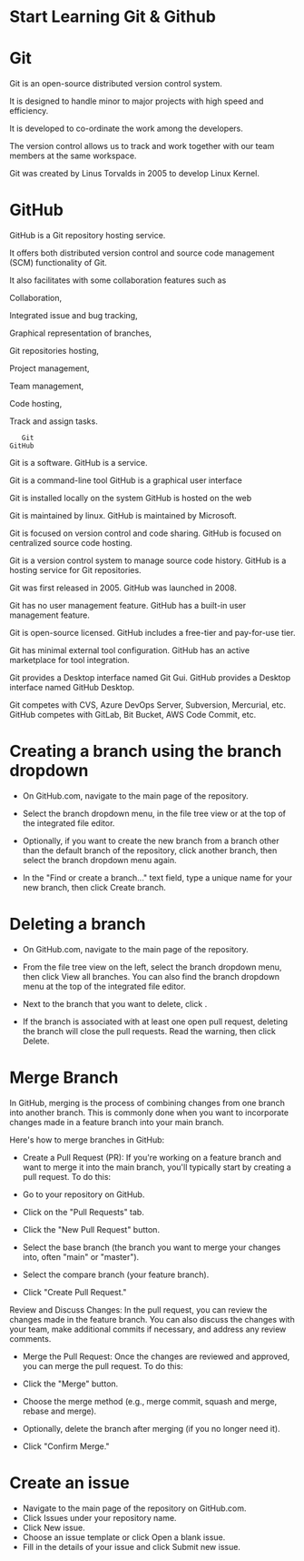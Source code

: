 # Start Learning Git & Github

# Git
Git is an open-source distributed version control system. 

It is designed to handle minor to major projects with high speed and efficiency. 

It is developed to co-ordinate the work among the developers. 

The version control allows us to track and work together with our team members at the same workspace.

Git was created by Linus Torvalds in 2005 to develop Linux Kernel.

# GitHub
GitHub is a Git repository hosting service.

It offers both distributed version control and source code management (SCM) functionality of Git. 

It also facilitates with some collaboration features such as 

Collaboration,

Integrated issue and bug tracking,

Graphical representation of branches,

Git repositories hosting,

Project management,

Team management,

Code hosting,

Track and assign tasks.



       Git	                                                                     GitHub
 Git is a software.                                                           GitHub is a service.
 
 Git is a command-line tool	                                                  GitHub is a graphical user interface
 
 Git is installed locally on the system	                                      GitHub is hosted on the web
 
 Git is maintained by linux.	                                                GitHub is maintained by Microsoft.
 
 Git is focused on version control and code sharing.	                        GitHub is focused on centralized source code hosting.
 
 Git is a version control system to manage source code history.             	GitHub is a hosting service for Git repositories.
 
 Git was first released in 2005.                                            	GitHub was launched in 2008.
 
 Git has no user management feature.                                    	    GitHub has a built-in user management feature.
 
 Git is open-source licensed.	                                                GitHub includes a free-tier and pay-for-use tier.
 
 Git has minimal external tool configuration.	                                GitHub has an active marketplace for tool integration.
 
 Git provides a Desktop interface named Git Gui.	                            GitHub provides a Desktop interface named GitHub Desktop.
 
 Git competes with CVS, Azure DevOps Server, Subversion, Mercurial, etc.	    GitHub competes with GitLab, Bit Bucket, AWS Code Commit, etc.

# Creating a branch using the branch dropdown
 - On GitHub.com, navigate to the main page of the repository.

 - Select the  branch dropdown menu, in the file tree view or at the top of the integrated file editor.

 - Optionally, if you want to create the new branch from a branch other than the default branch of the repository, 
   click another branch, then select the branch dropdown menu again.

 - In the "Find or create a branch..." text field, type a unique name for your new branch, then click Create branch.


# Deleting a branch
  
 - On GitHub.com, navigate to the main page of the repository.

 - From the file tree view on the left, select the  branch dropdown menu, then click View all branches.
 You can also find the branch dropdown menu at the top of the integrated file editor.

 - Next to the branch that you want to delete, click  .

 - If the branch is associated with at least one open pull request, deleting the branch will close the pull requests. Read the warning, then click Delete.

# Merge Branch
In GitHub, merging is the process of combining changes from one branch into another branch. 
This is commonly done when you want to incorporate changes made in a feature branch into your main branch.

Here's how to merge branches in GitHub:

- Create a Pull Request (PR): If you're working on a feature branch and want to merge it into the main branch, you'll typically start by creating a pull request. To do this:

 - Go to your repository on GitHub.
 - Click on the "Pull Requests" tab.
 - Click the "New Pull Request" button.
 - Select the base branch (the branch you want to merge your changes into, often "main" or "master").
 - Select the compare branch (your feature branch).
 - Click "Create Pull Request."

Review and Discuss Changes: In the pull request, you can review the changes made in the feature branch. You can also discuss the changes with your team, make additional commits if necessary, and address any review comments.

- Merge the Pull Request: Once the changes are reviewed and approved, you can merge the pull request. To do this:

 - Click the "Merge" button.
 - Choose the merge method (e.g., merge commit, squash and merge, rebase and merge).
 - Optionally, delete the branch after merging (if you no longer need it).
 - Click "Confirm Merge."

# Create an issue
 - Navigate to the main page of the repository on GitHub.com.
 - Click Issues under your repository name.
 - Click New issue.
 - Choose an issue template or click Open a blank issue.
 - Fill in the details of your issue and click Submit new issue.
